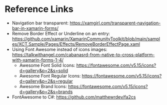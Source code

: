 ﻿
# Reference Links

- Navigation bar transparent: https://xamgirl.com/transparent-navigation-bar-in-xamarin-forms/
- Remove Border Effect or Underline on an entry: https://github.com/xamarin/XamarinCommunityToolkit/blob/main/samples/XCT.Sample/Pages/Effects/RemoveBorderEffectPage.xaml
- Using Font Awesome instead of icons images: https://talkwithangel.com/cabanasrd-from-native-to-cross-platform-with-xamarin-forms-1-4/
    - Awesome Font Solid Icons: https://fontawesome.com/v5.15/icons?d=gallery&p=2&s=solid
    - Awesome Font Regular Icons: https://fontawesome.com/v5.15/icons?d=gallery&p=2&s=regular
    - Awesome Brand Icons: https://fontawesome.com/v5.15/icons?d=gallery&p=2&s=brands
- FontAwesome to C#: https://github.com/matthewrdev/fa2cs